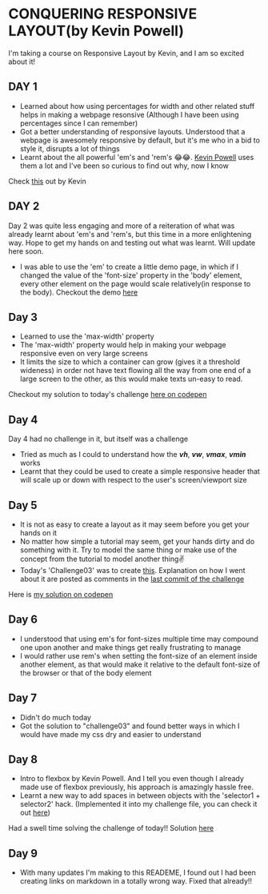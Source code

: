 # CONQUERING RESPONSIVE LAYOUT(by Kevin Powell)

I'm taking a course on Responsive Layout by Kevin, and I am so excited about it!

## DAY 1

- Learned about how using percentages for width and other related stuff helps in making a webpage resonsive (Although I have been using percentages since I can remember)
- Got a better understanding of responsive layouts. Understood that a webpage is awesomely responsive by default, but it's me who in a bid to style it, disrupts a lot of things
- Learnt about the all powerful 'em's and 'rem's 😂😂. [Kevin Powell](https://www.youtube.com/channel/UCJZv4d5rbIKd4QHMPkcABCw) uses them a lot and I've been so curious to find out why, now I know

Check [this](https://youtu.be/_-aDOAMmDHI) out by Kevin

## DAY 2

Day 2 was quite less engaging and more of a reiteration of what was already learnt about 'em's and 'rem's, but this time in a more enlightening way. Hope to get my hands on and testing out what was learnt. Will update here soon.

- I was able to use the 'em' to create a little demo page, in which if I changed the value of the 'font-size' property in the 'body' element, every other element on the page would scale relatively(in response to the body). Checkout the demo [here](https://codepen.io/emekaorji/pen/JjJPRLY)

## Day 3

- Learned to use the 'max-width' property
- The 'max-width' property would help in making your webpage responsive even on very large screens
- It limits the size to which a container can grow (gives it a threshold wideness) in order not have text flowing all the way from one end of a large screen to the other, as this would make texts un-easy to read.

Checkout my solution to today's challenge [here on codepen](https://codepen.io/emekaorji/pen/yLXBpoR)

## Day 4

Day 4 had no challenge in it, but itself was a challenge

- Tried as much as I could to understand how the **_vh_**, **_vw_**, **_vmax_**, **_vmin_** works
- Learnt that they could be used to create a simple responsive header that will scale up or down with respect to the user's screen/viewport size

## Day 5

- It is not as easy to create a layout as it may seem before you get your hands on it
- No matter how simple a tutorial may seem, get your hands dirty and do something with it. Try to model the same thing or make use of the concept from the tutorial to model another thing✌
- Today's 'Challenge03' was to create [this](https://www.figma.com/file/dGPcL6Ym2avOt4736aHb2B/conquer-responsive-layout-week-1-final-challenge?node-id=0%3A1). Explanation on how I went about it are posted as comments in the [last commit of the challenge](https://github.com/EmekaOrji/Conquering-Responsive-Layout/commit/8b178913a5a8abd91d83069200f6eb5a98470493)

Here is [my solution on codepen](https://codepen.io/emekaorji/pen/mdwbzpK)

## Day 6

- I understood that using em's for font-sizes multiple time may compound one upon another and make things get really frustrating to manage
- I would rather use rem's when setting the font-size of an element inside another element, as that would make it relative to the default font-size of the browser or that of the body element

## Day 7

- Didn't do much today
- Got the solution to "challenge03" and found better ways in which I would have made my css dry and easier to understand

## Day 8

- Intro to flexbox by Kevin Powell. And I tell you even though I already made use of flexbox previously, his approach is amazingly hassle free.
- Learnt a new way to add spaces in between objects with the 'selector1 + selector2' hack. (Implemented it into my challenge file, you can check it out [here](https://github.com/EmekaOrji/Conquering-Responsive-Layout/commit/ed0bd80d1f262da512fa9cafc3973ac721cdc6aa#r55538740))

Had a swell time solving the challenge of today!!
Solution [here](https://codepen.io/emekaorji/pen/GREJLMV)

## Day 9

- With many updates I'm making to this READEME, I found out I had been creating links on markdown in a totally wrong way. Fixed that already!!